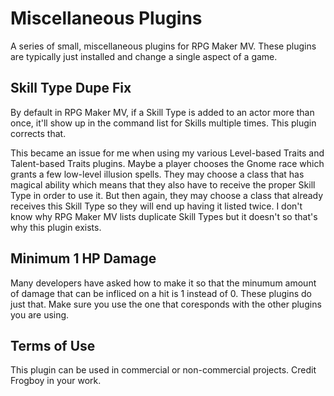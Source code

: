 # Miscellaneous Plugins

A series of small, miscellaneous plugins for RPG Maker MV.  These plugins are typically just installed and change a single aspect of a game.

## Skill Type Dupe Fix

By default in RPG Maker MV, if a Skill Type is added to an actor more than once, it'll show up in the command list for Skills multiple times.  This plugin corrects that.

This became an issue for me when using my various Level-based Traits and Talent-based Traits plugins.  Maybe a player chooses the Gnome race which grants a few low-level illusion spells.  They may choose a class that has magical ability which means that they also have to receive the proper Skill Type in order to use it.  But then again, they may choose a class that already receives this Skill Type so they will end up having it listed twice.  I don't know why RPG Maker MV lists duplicate Skill Types but it doesn't so that's why this plugin exists.

## Minimum 1 HP Damage

Many developers have asked how to make it so that the minumum amount of damage that can be infliced on a hit is 1 instead of 0.  These plugins do just that.  Make sure you use the one that coresponds with the other plugins you are using.

## Terms of Use

This plugin can be used in commercial or non-commercial projects.
Credit Frogboy in your work.
